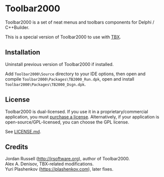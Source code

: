 # Toolbar2000

Toolbar2000 is a set of neat menus and toolbars components for Delphi / C++Builder.

This is a special version of Toolbar2000 to use with [TBX](https://github.com/plashenkov/TBX).

## Installation

Uninstall previous version of Toolbar2000 if installed.

Add `Toolbar2000\Source` directory to your IDE options, then open and compile
`Toolbar2000\Packages\TB2000_Run.dpk`, open and install `Toolbar2000\Packages\TB2000_Dsgn.dpk`.

## License

Toolbar2000 is dual-licensed. If you use it in a proprietary/commercial application, you must
[purchase a license](http://jrsoftware.org/tb2kreg.php). Alternatively, if your application
is open-source/GPL-licensed, you can choose the GPL license.

See [LICENSE.md](LICENSE.md).

## Credits

Jordan Russell (http://jrsoftware.org), author of Toolbar2000.  
Alex A. Denisov, TBX-related modifications.  
Yuri Plashenkov (https://plashenkov.com), later fixes.
